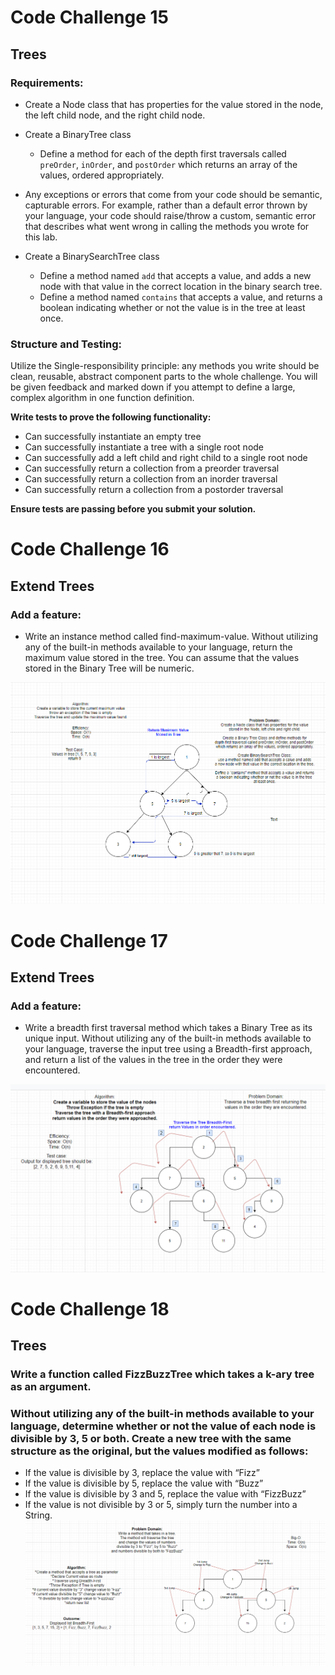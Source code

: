 # Code Challenge 15
## Trees

### **Requirements:**

- Create a Node class that has properties for the value stored in the node, the left child node, and the right child node.
- Create a BinaryTree class
    - Define a method for each of the depth first traversals called `preOrder`, `inOrder`, and `postOrder` which returns an array of the values, ordered appropriately. 
      
- Any exceptions or errors that come from your code should be semantic, capturable errors. For example, rather than a default error thrown by your language, your code should raise/throw a custom, semantic error that describes what went wrong in calling the methods you wrote for this lab.

- Create a BinarySearchTree class
    - Define a method named `add` that accepts a value, and adds a new node   with that value in the correct location in the binary search tree.
    - Define a method named `contains` that accepts a value, and returns a boolean indicating whether or not the value is in the tree at least once.

### **Structure and Testing:**

Utilize the Single-responsibility principle: any methods you write should be clean, reusable, abstract component parts to the whole challenge. You will be given feedback and marked down if you attempt to define a large, complex algorithm in one function definition.

**Write tests to prove the following functionality:**

- Can successfully instantiate an empty tree
- Can successfully instantiate a tree with a single root node
- Can successfully add a left child and right child to a single root node
- Can successfully return a collection from a preorder traversal
- Can successfully return a collection from an inorder traversal
- Can successfully return a collection from a postorder traversal

**Ensure tests are passing before you submit your solution.**

# Code Challenge 16

## Extend Trees

### Add a feature:
- Write an instance method called find-maximum-value. Without utilizing any of the built-in methods available to your language, return the maximum value stored in the tree. You can assume that the values stored in the Binary Tree will be numeric.

![WhiteBoard](assets/CC16WB.png)

# Code Challenge 17

## Extend Trees

### Add a feature:
- Write a breadth first traversal method which takes a Binary Tree as its unique input. Without utilizing any of the built-in methods available to your language, traverse the input tree using a Breadth-first approach, and return a list of the values in the tree in the order they were encountered.

![WhiteBoard](assets/CC17WB.png)

# Code Challenge 18

## Trees

### Write a function called FizzBuzzTree which takes a k-ary tree as an argument.
### Without utilizing any of the built-in methods available to your language, determine whether or not the value of each node is divisible by 3, 5 or both. Create a new tree with the same structure as the original, but the values modified as follows:
- If the value is divisible by 3, replace the value with “Fizz”
- If the value is divisible by 5, replace the value with “Buzz”
- If the value is divisible by 3 and 5, replace the value with “FizzBuzz”
- If the value is not divisible by 3 or 5, simply turn the number into a String.
![WhiteBoard](assets/CC18WBimg.png)
